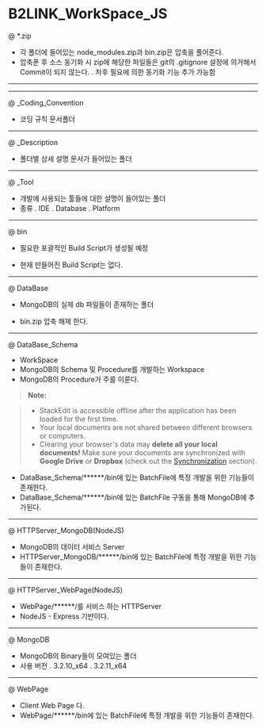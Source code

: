 B2LINK_WorkSpace_JS
===================


@ *.zip
 - 각 폴더에 들어있는 node_modules.zip과 bin.zip은 압축을 풀어준다.
 - 압축푼 후 소스 동기화 시 zip에 해당한 파일들은 git의 .gitignore 설정에 의거해서 Commit이 되지 않는다.
  . 차후 필요에 의한 동기화 기능 추가 가능함

----------


-------------
@ _Coding_Convention
 - 코딩 규칙 문서폴더


-------------
@ _Description
 - 폴더별 상세 설명 문서가 들어있는 폴더


-------------
@ _Tool
 - 개발에 사용되는 툴들에 대한 설명이 들어있는 폴더
 - 종류
  . IDE
  . Database
  . Platform


-------------
@ bin
 - 필요한 포괄적인 Build Script가 생성될 예정

 - 현재 만들어진 Build Script는 없다.


-------------
@ DataBase
 - MongoDB의 실제 db 파일들이 존재하는 폴더

 - bin.zip 압축 해제 한다.


-------------
@ DataBase_Schema
 - WorkSpace
 - MongoDB의 Schema 및 Procedure를 개발하는 Workspace
 - MongoDB의 Procedure가 주를 이룬다.

 > **Note:**

> - StackEdit is accessible offline after the application has been loaded for the first time.
> - Your local documents are not shared between different browsers or computers.
> - Clearing your browser's data may **delete all your local documents!** Make sure your documents are synchronized with **Google Drive** or **Dropbox** (check out the [<i class="icon-refresh"></i> Synchronization](#synchronization) section).

 - DataBase_Schema/******/bin에 있는 BatchFile에 특정 개발을 위한 기능들이 존재한다.
 - DataBase_Schema/******/bin에 있는 BatchFile 구동을 통해 MongoDB에 추가된다.


-------------
@ HTTPServer_MongoDB(NodeJS)
 - MongoDB의 데이터 서비스 Server
 - HTTPServer_MongoDB/******/bin에 있는 BatchFile에 특정 개발을 위한 기능들이 존재한다.


-------------
@ HTTPServer_WebPage(NodeJS)
 - WebPage/******/를 서비스 하는 HTTPServer
 - NodeJS - Express 기반이다.


-------------
@ MongoDB
 - MongoDB의 Binary들이 모여있는 폴더
 - 사용 버전
  . 3.2.10_x64
  . 3.2.11_x64


-------------
@ WebPage
 - Client Web Page 다.
 - WebPage/******/bin에 있는 BatchFile에 특정 개발을 위한 기능들이 존재한다.